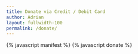 ```yaml
---
title: Donate via Credit / Debit Card
author: Adrian
layout: fullwidth-100
permalink: /donate/
---
```


<div>
  <donate></donate>
</div>

{% javascript manifest %}
{% javascript donate %}
